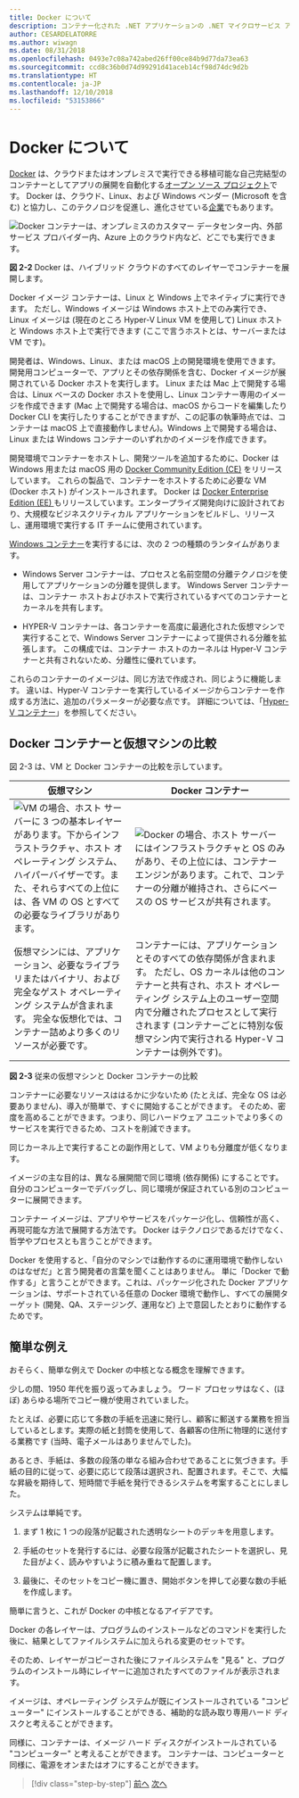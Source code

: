```yaml
---
title: Docker について
description: コンテナー化された .NET アプリケーションの .NET マイクロサービス アーキテクチャ | Docker について
author: CESARDELATORRE
ms.author: wiwagn
ms.date: 08/31/2018
ms.openlocfilehash: 0493e7c08a742abed26ff00ce84b9d77da73ea63
ms.sourcegitcommit: ccd8c36b0d74d99291d41aceb14cf98d74dc9d2b
ms.translationtype: HT
ms.contentlocale: ja-JP
ms.lasthandoff: 12/10/2018
ms.locfileid: "53153866"
---
```

# <a name="what-is-docker"></a>Docker について

[Docker](https://www.docker.com/) は、クラウドまたはオンプレミスで実行できる移植可能な自己完結型のコンテナーとしてアプリの展開を自動化する[オープン ソース プロジェクト](https://github.com/docker/docker)です。 Docker は、クラウド、Linux、および Windows ベンダー (Microsoft を含む) と協力し、このテクノロジを促進し、進化させている[企業](https://www.docker.com/)でもあります。

![Docker コンテナーは、オンプレミスのカスタマー データセンター内、外部サービス プロバイダー内、Azure 上のクラウド内など、どこでも実行できます。](./media/image2.png)

**図 2-2** Docker は、ハイブリッド クラウドのすべてのレイヤーでコンテナーを展開します。

Docker イメージ コンテナーは、Linux と Windows 上でネイティブに実行できます。 ただし、Windows イメージは Windows ホスト上でのみ実行でき、Linux イメージは (現在のところ Hyper-V Linux VM を使用して) Linux ホストと Windows ホスト上で実行できます (ここで言うホストとは、サーバーまたは VM です)。

開発者は、Windows、Linux、または macOS 上の開発環境を使用できます。 開発用コンピューターで、アプリとその依存関係を含む、Docker イメージが展開されている Docker ホストを実行します。 Linux または Mac 上で開発する場合は、Linux ベースの Docker ホストを使用し、Linux コンテナー専用のイメージを作成できます (Mac 上で開発する場合は、macOS からコードを編集したり Docker CLI を実行したりすることができますが、この記事の執筆時点では、コンテナーは macOS 上で直接動作しません)。Windows 上で開発する場合は、Linux または Windows コンテナーのいずれかのイメージを作成できます。

開発環境でコンテナーをホストし、開発ツールを追加するために、Docker は Windows 用または macOS 用の [Docker Community Edition (CE)](https://www.docker.com/community-edition) をリリースしています。 これらの製品で、コンテナーをホストするために必要な VM (Docker ホスト) がインストールされます。 Docker は [Docker Enterprise Edition (EE) ](https://www.docker.com/enterprise-edition) もリリースしています。エンタープライズ開発向けに設計されており、大規模なビジネスクリティカル アプリケーションをビルドし、リリースし、運用環境で実行する IT チームに使用されています。

[Windows コンテナー](/virtualization/windowscontainers/about/)を実行するには、次の 2 つの種類のランタイムがあります。

- Windows Server コンテナーは、プロセスと名前空間の分離テクノロジを使用してアプリケーションの分離を提供します。 Windows Server コンテナーは、コンテナー ホストおよびホストで実行されているすべてのコンテナーとカーネルを共有します。

- HYPER-V コンテナーは、各コンテナーを高度に最適化された仮想マシンで実行することで、Windows Server コンテナーによって提供される分離を拡張します。 この構成では、コンテナー ホストのカーネルは Hyper-V コンテナーと共有されないため、分離性に優れています。

これらのコンテナーのイメージは、同じ方法で作成され、同じように機能します。 違いは、Hyper-V コンテナーを実行しているイメージからコンテナーを作成する方法に、追加のパラメーターが必要な点です。 詳細については、「[Hyper-V コンテナー](https://docs.microsoft.com/virtualization/windowscontainers/manage-containers/hyperv-container)」を参照してください。

## <a name="comparing-docker-containers-with-virtual-machines"></a>Docker コンテナーと仮想マシンの比較

図 2-3 は、VM と Docker コンテナーの比較を示しています。

| 仮想マシン | Docker コンテナー |
| -----------------| ------------------|
|![VM の場合、ホスト サーバーに 3 つの基本レイヤーがあります。下からインフラストラクチャ、ホスト オペレーティング システム、ハイパーバイザーです。また、それらすべての上位には、各 VM の OS とすべての必要なライブラリがあります。](./media/image3.png)|![Docker の場合、ホスト サーバーにはインフラストラクチャと OS のみがあり、その上位には、コンテナー エンジンがあります。これで、コンテナーの分離が維持され、さらにベースの OS サービスが共有されます。](./media/image4.png)|
|仮想マシンには、アプリケーション、必要なライブラリまたはバイナリ、および完全なゲスト オペレーティング システムが含まれます。 完全な仮想化では、コンテナー詰めより多くのリソースが必要です。 | コンテナーには、アプリケーションとそのすべての依存関係が含まれます。 ただし、OS カーネルは他のコンテナーと共有され、ホスト オペレーティング システム上のユーザー空間内で分離されたプロセスとして実行されます (コンテナーごとに特別な仮想マシン内で実行される Hyper-V コンテナーは例外です)。 |

**図 2-3** 従来の仮想マシンと Docker コンテナーの比較

コンテナーに必要なリソースははるかに少ないため (たとえば、完全な OS は必要ありません)、導入が簡単で、すぐに開始することができます。 そのため、密度を高めることができます。つまり、同じハードウェア ユニットでより多くのサービスを実行できるため、コストを削減できます。

同じカーネル上で実行することの副作用として、VM よりも分離度が低くなります。

イメージの主な目的は、異なる展開間で同じ環境 (依存関係) にすることです。 自分のコンピューターでデバッグし、同じ環境が保証されている別のコンピューターに展開できます。

コンテナー イメージは、アプリやサービスをパッケージ化し、信頼性が高く、再現可能な方法で展開する方法です。 Docker はテクノロジであるだけでなく、哲学やプロセスとも言うことができます。

Docker を使用すると、「自分のマシンでは動作するのに運用環境で動作しないのはなぜだ」と言う開発者の言葉を聞くことはありません。 単に「Docker で動作する」と言うことができます。これは、パッケージ化された Docker アプリケーションは、サポートされている任意の Docker 環境で動作し、すべての展開ターゲット (開発、QA、ステージング、運用など) 上で意図したとおりに動作するためです。

## <a name="a-simple-analogy"></a>簡単な例え

おそらく、簡単な例えで Docker の中核となる概念を理解できます。

少しの間、1950 年代を振り返ってみましょう。 ワード プロセッサはなく、(ほぼ) あらゆる場所でコピー機が使用されていました。

たとえば、必要に応じて多数の手紙を迅速に発行し、顧客に郵送する業務を担当しているとします。実際の紙と封筒を使用して、各顧客の住所に物理的に送付する業務です (当時、電子メールはありませんでした)。

あるとき、手紙は、多数の段落の単なる組み合わせであることに気づきます。手紙の目的に従って、必要に応じて段落は選択され、配置されます。そこで、大幅な昇級を期待して、短時間で手紙を発行できるシステムを考案することにしました。

システムは単純です。

1. まず 1 枚に 1 つの段落が記載された透明なシートのデッキを用意します。

2. 手紙のセットを発行するには、必要な段落が記載されたシートを選択し、見た目がよく、読みやすいように積み重ねて配置します。

3. 最後に、そのセットをコピー機に置き、開始ボタンを押して必要な数の手紙を作成します。

簡単に言うと、これが Docker の中核となるアイデアです。

Docker の各レイヤーは、プログラムのインストールなどのコマンドを実行した後に、結果としてファイルシステムに加えられる変更のセットです。

そのため、レイヤーがコピーされた後にファイルシステムを "見る" と、プログラムのインストール時にレイヤーに追加されたすべてのファイルが表示されます。

イメージは、オペレーティング システムが既にインストールされている "コンピューター" にインストールすることができる、補助的な読み取り専用ハード ディスクと考えることができます。

同様に、コンテナーは、イメージ ハード ディスクがインストールされている "コンピューター" と考えることができます。 コンテナーは、コンピューターと同様に、電源をオンまたはオフにすることができます。

>[!div class="step-by-step"]
>[前へ](index.md)
>[次へ](docker-terminology.md)